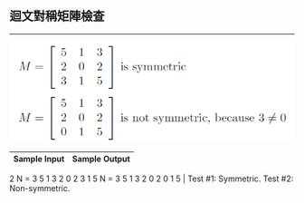 ## 迴文對稱矩陣檢查
----
![](https://github.com/aiden00713/Data-Structure/blob/master/matrix/question.png?raw=true)


Sample Input   |Sample Output
--- | ---
2
N = 3
5 1 3
2 0 2
3 1 5
N = 3
5 1 3
2 0 2
0 1 5
|
Test #1: Symmetric.
Test #2: Non-symmetric.
